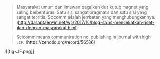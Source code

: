 > Masyarakat umum dan ilmuwan bagaikan dua kutub magnet yang saling berbenturan. Satu sisi sangat pragmatis dan satu sisi yang sangat teoritis. Scicomm adalah jembatan yang menghubungkannya. (http://dasaptaerwin.net/wp/2017/10/blog-sains-mendekatkan-riset-dan-dengan-masyarakat.html)


> Scicomm means communication not publishing in journal with high `JIF`. (https://zenodo.org/record/56586)

![[fig-JIF.png]]